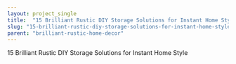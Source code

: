 ```yaml
---
layout: project_single
title:  "15 Brilliant Rustic DIY Storage Solutions for Instant Home Style"
slug: "15-brilliant-rustic-diy-storage-solutions-for-instant-home-style"
parent: "brilliant-rustic-home-decor"
---
```

15 Brilliant Rustic DIY Storage Solutions for Instant Home Style